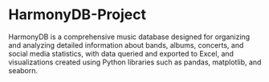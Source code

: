 # HarmonyDB-Project
HarmonyDB is a comprehensive music database designed for organizing and analyzing detailed information about bands, albums, concerts, and social media statistics, with data queried and exported to Excel, and visualizations created using Python libraries such as pandas, matplotlib, and seaborn.
